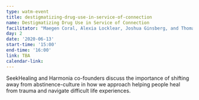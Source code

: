 ```yaml
---
type: watm-event
title: destigmatizing-drug-use-in-service-of-connection
name: Destigmatizing Drug Use in Service of Connection
facilitator: "Maegen Coral, Alexia Locklear, Joshua Ginsberg, and Thomas Cospito"
day: 2
date: '2020-06-13'
start-time: '15:00'
end-time: '16:00'
link: TBA
calendar-link:
---
```


SeekHealing and Harmonia co-founders discuss the importance of shifting away from abstinence-culture in how we approach helping people heal from trauma and navigate difficult life experiences.
